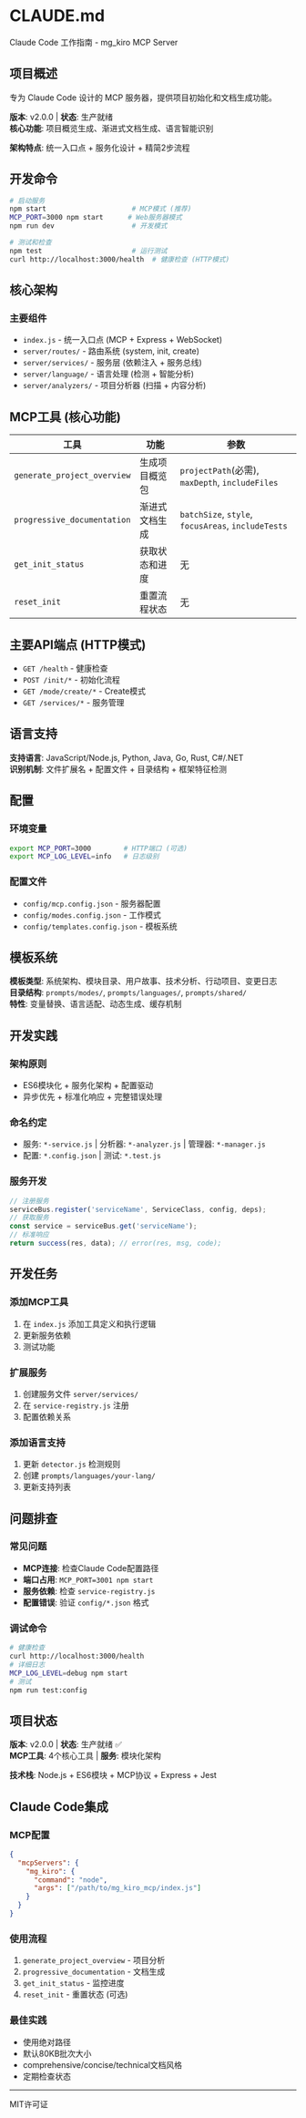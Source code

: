 # CLAUDE.md

Claude Code 工作指南 - mg_kiro MCP Server

## 项目概述

专为 Claude Code 设计的 MCP 服务器，提供项目初始化和文档生成功能。

**版本**: v2.0.0 | **状态**: 生产就绪  
**核心功能**: 项目概览生成、渐进式文档生成、语言智能识别

**架构特点**: 统一入口点 + 服务化设计 + 精简2步流程

## 开发命令

```bash
# 启动服务
npm start                     # MCP模式 (推荐)
MCP_PORT=3000 npm start      # Web服务器模式
npm run dev                   # 开发模式

# 测试和检查
npm test                      # 运行测试
curl http://localhost:3000/health  # 健康检查 (HTTP模式)
```

## 核心架构

### 主要组件
- `index.js` - 统一入口点 (MCP + Express + WebSocket)
- `server/routes/` - 路由系统 (system, init, create)
- `server/services/` - 服务层 (依赖注入 + 服务总线)
- `server/language/` - 语言处理 (检测 + 智能分析)
- `server/analyzers/` - 项目分析器 (扫描 + 内容分析)

## MCP工具 (核心功能)

| 工具 | 功能 | 参数 |
|------|------|------|
| `generate_project_overview` | 生成项目概览包 | `projectPath`(必需), `maxDepth`, `includeFiles` |
| `progressive_documentation` | 渐进式文档生成 | `batchSize`, `style`, `focusAreas`, `includeTests` |
| `get_init_status` | 获取状态和进度 | 无 |
| `reset_init` | 重置流程状态 | 无 |

## 主要API端点 (HTTP模式)

- `GET /health` - 健康检查
- `POST /init/*` - 初始化流程
- `GET /mode/create/*` - Create模式
- `GET /services/*` - 服务管理

## 语言支持

**支持语言**: JavaScript/Node.js, Python, Java, Go, Rust, C#/.NET  
**识别机制**: 文件扩展名 + 配置文件 + 目录结构 + 框架特征检测

## 配置

### 环境变量
```bash
export MCP_PORT=3000        # HTTP端口 (可选)
export MCP_LOG_LEVEL=info   # 日志级别
```

### 配置文件
- `config/mcp.config.json` - 服务器配置
- `config/modes.config.json` - 工作模式
- `config/templates.config.json` - 模板系统

## 模板系统

**模板类型**: 系统架构、模块目录、用户故事、技术分析、行动项目、变更日志  
**目录结构**: `prompts/modes/`, `prompts/languages/`, `prompts/shared/`  
**特性**: 变量替换、语言适配、动态生成、缓存机制

## 开发实践

### 架构原则
- ES6模块化 + 服务化架构 + 配置驱动
- 异步优先 + 标准化响应 + 完整错误处理

### 命名约定
- 服务: `*-service.js` | 分析器: `*-analyzer.js` | 管理器: `*-manager.js`
- 配置: `*.config.json` | 测试: `*.test.js`

### 服务开发
```javascript
// 注册服务
serviceBus.register('serviceName', ServiceClass, config, deps);
// 获取服务
const service = serviceBus.get('serviceName');
// 标准响应
return success(res, data); // error(res, msg, code);
```

## 开发任务

### 添加MCP工具
1. 在 `index.js` 添加工具定义和执行逻辑
2. 更新服务依赖
3. 测试功能

### 扩展服务
1. 创建服务文件 `server/services/`
2. 在 `service-registry.js` 注册
3. 配置依赖关系

### 添加语言支持
1. 更新 `detector.js` 检测规则
2. 创建 `prompts/languages/your-lang/`
3. 更新支持列表

## 问题排查

### 常见问题
- **MCP连接**: 检查Claude Code配置路径
- **端口占用**: `MCP_PORT=3001 npm start`
- **服务依赖**: 检查 `service-registry.js`
- **配置错误**: 验证 `config/*.json` 格式

### 调试命令
```bash
# 健康检查
curl http://localhost:3000/health
# 详细日志
MCP_LOG_LEVEL=debug npm start
# 测试
npm run test:config
```

## 项目状态

**版本**: v2.0.0 | **状态**: 生产就绪 ✅  
**MCP工具**: 4个核心工具 | **服务**: 模块化架构

**技术栈**: Node.js + ES6模块 + MCP协议 + Express + Jest

## Claude Code集成

### MCP配置
```json
{
  "mcpServers": {
    "mg_kiro": {
      "command": "node",
      "args": ["/path/to/mg_kiro_mcp/index.js"]
    }
  }
}
```

### 使用流程
1. `generate_project_overview` - 项目分析
2. `progressive_documentation` - 文档生成  
3. `get_init_status` - 监控进度
4. `reset_init` - 重置状态 (可选)

### 最佳实践
- 使用绝对路径
- 默认80KB批次大小
- comprehensive/concise/technical文档风格
- 定期检查状态

---
MIT许可证